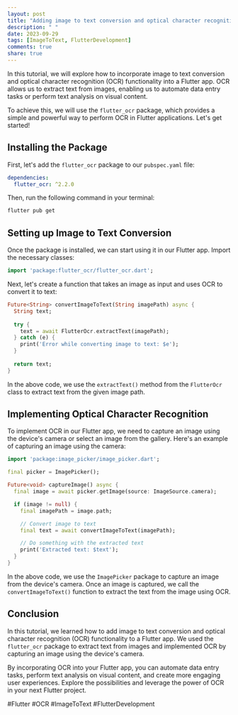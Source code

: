 ```yaml
---
layout: post
title: "Adding image to text conversion and optical character recognition in a Flutter app"
description: " "
date: 2023-09-29
tags: [ImageToText, FlutterDevelopment]
comments: true
share: true
---
```


In this tutorial, we will explore how to incorporate image to text conversion and optical character recognition (OCR) functionality into a Flutter app. OCR allows us to extract text from images, enabling us to automate data entry tasks or perform text analysis on visual content.

To achieve this, we will use the `flutter_ocr` package, which provides a simple and powerful way to perform OCR in Flutter applications. Let's get started!

## Installing the Package

First, let's add the `flutter_ocr` package to our `pubspec.yaml` file:

```yaml
dependencies:
  flutter_ocr: ^2.2.0
```

Then, run the following command in your terminal:

```bash
flutter pub get
```

## Setting up Image to Text Conversion

Once the package is installed, we can start using it in our Flutter app. Import the necessary classes:

```dart
import 'package:flutter_ocr/flutter_ocr.dart';
```

Next, let's create a function that takes an image as input and uses OCR to convert it to text:

```dart
Future<String> convertImageToText(String imagePath) async {
  String text;
  
  try {
    text = await FlutterOcr.extractText(imagePath);
  } catch (e) {
    print('Error while converting image to text: $e');
  }
  
  return text;
}
```

In the above code, we use the `extractText()` method from the `FlutterOcr` class to extract text from the given image path.

## Implementing Optical Character Recognition

To implement OCR in our Flutter app, we need to capture an image using the device's camera or select an image from the gallery. Here's an example of capturing an image using the camera:

```dart
import 'package:image_picker/image_picker.dart';

final picker = ImagePicker();

Future<void> captureImage() async {
  final image = await picker.getImage(source: ImageSource.camera);

  if (image != null) {
    final imagePath = image.path;

    // Convert image to text
    final text = await convertImageToText(imagePath);

    // Do something with the extracted text
    print('Extracted text: $text');
  }
}
```

In the above code, we use the `ImagePicker` package to capture an image from the device's camera. Once an image is captured, we call the `convertImageToText()` function to extract the text from the image using OCR.

## Conclusion

In this tutorial, we learned how to add image to text conversion and optical character recognition (OCR) functionality to a Flutter app. We used the `flutter_ocr` package to extract text from images and implemented OCR by capturing an image using the device's camera.

By incorporating OCR into your Flutter app, you can automate data entry tasks, perform text analysis on visual content, and create more engaging user experiences. Explore the possibilities and leverage the power of OCR in your next Flutter project.

#Flutter #OCR #ImageToText #FlutterDevelopment